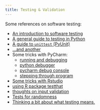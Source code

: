 ```yaml
---
title: Testing & Validation
---
```


Some references on software testing:

 - [An introduction to software testing](http://agile.csc.ncsu.edu/SEMaterials/BlackBox.pdf)
 - [A general guide to testing in Python](http://docs.python-guide.org/en/latest/writing/tests/)
 - [A guide to `unittest` (PyUnit)](http://www.drdobbs.com/testing/unit-testing-with-python/240165163)
 - [...and another](http://pythontesting.net/framework/unittest/unittest-introduction/)
 - Some tricks with PyCharm:
   * [running and debugging](https://www.jetbrains.com/pycharm/help/running-and-debugging.html)
   * [python debugger](https://www.jetbrains.com/pycharm/help/python-debugger.html)
   * [pycharm debug console](https://www.jetbrains.com/pycharm/help/using-debug-console.html)
   * [stepping through program](https://www.jetbrains.com/pycharm/help/stepping-through-the-program.html)
 - [Some tricks with Rstudio](https://support.rstudio.com/hc/en-us/articles/205612627-Debugging-with-RStudio)
 - [using R package testthat](http://journal.r-project.org/archive/2011-1/RJournal_2011-1_Wickham.pdf)
 - [thoughts on input validation](http://www.ibm.com/developerworks/library/l-sp2/)
 - [Tests for randomness](http://citeseerx.ist.psu.edu/viewdoc/download?doi=10.1.1.156.7149&rep=rep1&type=pdf)
 - [Thinking a bit about what testing means.](http://www.nytimes.com/interactive/2015/07/03/upshot/a-quick-puzzle-to-test-your-problem-solving.html)